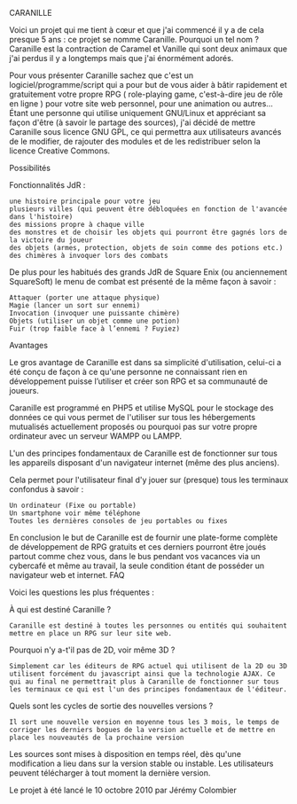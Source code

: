 CARANILLE

Voici un projet qui me tient à cœur et que j'ai commencé il y a de cela presque 5 ans : ce projet se nomme Caranille. Pourquoi un tel nom ? Caranille est la contraction de Caramel et Vanille qui sont deux animaux que j'ai perdus il y a longtemps mais que j'ai énormément adorés.

Pour vous présenter Caranille sachez que c'est un logiciel/programme/script qui a pour but de vous aider à bâtir rapidement et gratuitement votre propre RPG ( role-playing game, c'est-à-dire jeu de rôle en ligne ) pour votre site web personnel, pour une animation ou autres… Étant une personne qui utilise uniquement GNU/Linux et appréciant sa façon d'être (à savoir le partage des sources), j'ai décidé de mettre Caranille sous licence GNU GPL, ce qui permettra aux utilisateurs avancés de le modifier, de rajouter des modules et de les redistribuer selon la licence Creative Commons.

Possibilités

Fonctionnalités JdR :

    une histoire principale pour votre jeu
    plusieurs villes (qui peuvent être débloquées en fonction de l'avancée dans l'histoire)
    des missions propre à chaque ville
    des monstres et de choisir les objets qui pourront être gagnés lors de la victoire du joueur
    des objets (armes, protection, objets de soin comme des potions etc.)
    des chimères à invoquer lors des combats

De plus pour les habitués des grands JdR de Square Enix (ou anciennement SquareSoft) le menu de combat est présenté de la même façon à savoir :

    Attaquer (porter une attaque physique)
    Magie (lancer un sort sur ennemi)
    Invocation (invoquer une puissante chimère)
    Objets (utiliser un objet comme une potion)
    Fuir (trop faible face à l’ennemi ? Fuyiez)

Avantages

Le gros avantage de Caranille est dans sa simplicité d'utilisation, celui-ci a été conçu de façon à ce qu'une personne ne connaissant rien en développement puisse l’utiliser et créer son RPG et sa communauté de joueurs.

Caranille est programmé en PHP5 et utilise MySQL pour le stockage des données ce qui vous permet de l'utiliser sur tous les hébergements mutualisés actuellement proposés ou pourquoi pas sur votre propre ordinateur avec un serveur WAMPP ou LAMPP.

L'un des principes fondamentaux de Caranille est de fonctionner sur tous les appareils disposant d'un navigateur internet (même des plus anciens).

Cela permet pour l'utilisateur final d'y jouer sur (presque) tous les terminaux confondus à savoir :

    Un ordinateur (Fixe ou portable)
    Un smartphone voir même téléphone
    Toutes les dernières consoles de jeu portables ou fixes

En conclusion le but de Caranille est de fournir une plate-forme complète de développement de RPG gratuits et ces derniers pourront être joués partout comme chez vous, dans le bus pendant vos vacances via un cybercafé et même au travail, la seule condition étant de posséder un navigateur web et internet.
FAQ

Voici les questions les plus fréquentes :

À qui est destiné Caranille ?

    Caranille est destiné à toutes les personnes ou entités qui souhaitent mettre en place un RPG sur leur site web.

Pourquoi n'y a-t'il pas de 2D, voir même 3D ?

    Simplement car les éditeurs de RPG actuel qui utilisent de la 2D ou 3D utilisent forcément du javascript ainsi que la technologie AJAX. Ce qui au final ne permettrait plus à Caranille de fonctionner sur tous les terminaux ce qui est l'un des principes fondamentaux de l'éditeur.

Quels sont les cycles de sortie des nouvelles versions ?

    Il sort une nouvelle version en moyenne tous les 3 mois, le temps de corriger les derniers bogues de la version actuelle et de mettre en place les nouveautés de la prochaine version

Les sources sont mises à disposition en temps réel, dès qu'une modification a lieu dans sur la version stable ou instable. Les utilisateurs peuvent télécharger à tout moment la dernière version.

Le projet à été lancé le 10 octobre 2010 par Jérémy Colombier
